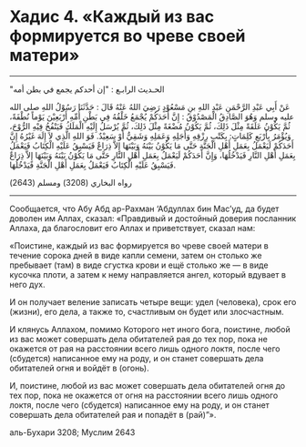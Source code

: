 
<h1 class="hadith-header">Хадис 4. «Каждый из вас формируется во чреве своей матери»</h1> 

<hr>

<p class="arabic-text">"الحـديث الرابـع : "إن أحدكم يجمع في بطن أمه</p>

<p class="arabic-text">
عَنْ أَبِي عَبْدِ الرَّحْمَنِ عَبْدِ اللهِ بنِ مَسْعُوْدٍ رَضِيَ اللهُ عَنْهُ قَالَ : حَدَّثَنَا رَسُوْلُ اللهِ صلى الله عليه وسلم وَهُوَ الصَّادِقُ الْمَصْدُوْقُ :
 إِنَّ أَحَدَكُمْ يُجْمَعُ خَلْقُهُ فِي بَطْنِ أُمِّهِ أَرْبَعِيْنَ يَوْماً نُطْفَةً، ثُمَّ يَكُوْنُ عَلَقَةً مِثْلَ ذَلِكَ، ثُمَّ يَكُوْنُ مُضْغَةً مِثْلَ ذَلِكَ، ثُمَّ يُرْسَلُ إِلَيْهِ الْمَلَكُ فَيَنْفُخُ فِيْهِ الرُّوْحَ،
 وَيُؤْمَرُ بِأَرْبَعِ كَلِمَاتٍ: بِكَتْبِ رِزْقِهِ وَأَجَلِهِ وَعَمَلِهِ وَشَقِيٌّ أَوْ سَعِيْدٌ.
 فَوَ اللهِ الَّذِي لاَ إِلَهَ غَيْرُهُ إِنَّ أَحَدَكُمْ لَيَعْمَلُ بِعَمَلِ أَهْلِ الْجَنَّةِ حَتَّى مَا يَكُوْنُ بَيْنَهُ وَبَيْنَهَا إِلاَّ ذِرَاعٌ فَيَسْبِقُ عَلَيْهِ الْكِتَابُ فَيَعْمَلُ بِعَمَلِ أَهْلِ النَّارِ فَيَدْخُلُهَا،
 وَإِنَّ أَحَدَكُمْ لَيَعْمَلُ بِعَمَلِ أَهْلِ النَّارِ حَتَّى مَا يَكُوْنُ بَيْنَهُ وَبَيْنَهَا إِلاَّ ذِرَاعٌ فَيَسْبِقُ عَلَيْهِ الْكِتَابُ فَيَعْمَلُ بِعَمَلِ أَهْلِ الْجَنَّةِ فَيَدْخُلُهَا.
</p>

<p class="arabic-subtext">
رواه البخاري (3208) ومسلم (2643)
</p>

<hr>

<p class="russian-text">
Сообщается, что Абу Абд ар-Рахман ‘Абдуллах бин Мас’уд, да будет доволен им Аллах, сказал: «Правдивый и достойный доверия посланник Аллаха, да благословит его Аллах и приветствует, сказал нам:
</p>

<p class="russian-text">«Поистине, каждый из вас формируется во чреве своей матери в течение сорока дней в виде капли семени, затем он столько же пребывает (там) в виде сгустка крови и ещё столько же — в виде кусочка плоти, а затем к нему направляется ангел, который вдувает в него дух.</p>

<p class="russian-text">И он получает веление записать четыре вещи: удел (человека), срок его (жизни), его дела, а также то, счастливым он будет или злосчастным.</p>

<p class="russian-text">И клянусь Аллахом, помимо Которого нет иного бога, поистине, любой из вас может совершать дела обитателей рая до тех пор, пока не окажется от рая на расстоянии всего лишь одного локтя, после чего (сбудется) написанное ему на роду, и он станет совершать дела обитателей огня и войдёт в (огонь).</p>

<p class="russian-text">И, поистине, любой из вас может совершать дела обитателей огня до тех пор, пока не окажется от огня на расстоянии всего лишь одного локтя, после чего (сбудется) написанное ему на роду, и он станет совершать дела обитателей рая и попадёт в (рай)”».</p>

<p class="russian-subtext">аль-Бухари 3208; Муслим 2643</p>